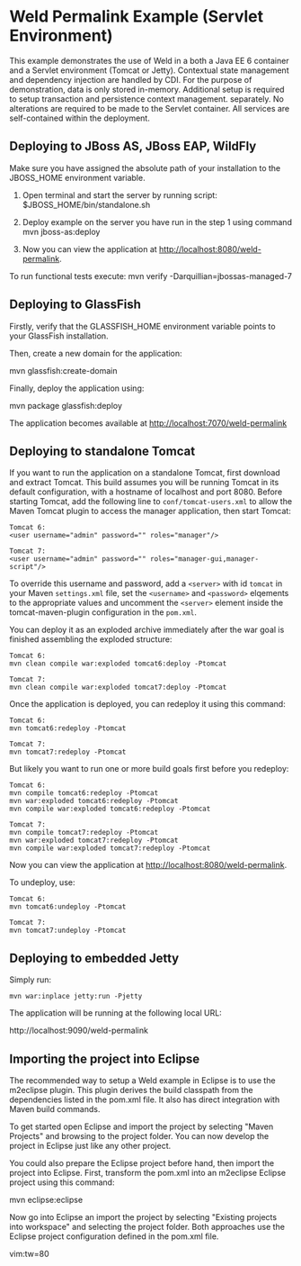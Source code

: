 Weld Permalink Example (Servlet Environment)
============================================

This example demonstrates the use of Weld in a both a Java EE 6 container and a
Servlet environment (Tomcat or Jetty). Contextual state management and
dependency injection are handled by CDI. For the purpose of demonstration,
data is only stored in-memory.  Additional setup is required to setup
transaction and persistence context management.  separately. No alterations are
required to be made to the Servlet container. All services are self-contained
within the deployment.

Deploying to JBoss AS, JBoss EAP, WildFly
---------------------

Make sure you have assigned the absolute path of your installation to the
JBOSS_HOME environment variable.

1. Open terminal and start the server by running script:
	$JBOSS_HOME/bin/standalone.sh

2. Deploy example on the server you have run in the step 1 using command
	mvn jboss-as:deploy

3. Now you can view the application at <http://localhost:8080/weld-permalink>.


To run functional tests execute:
   mvn verify -Darquillian=jbossas-managed-7

Deploying to GlassFish
----------------------

Firstly, verify that the GLASSFISH_HOME environment variable points to your
GlassFish installation.

Then, create a new domain for the application:

   mvn glassfish:create-domain

Finally, deploy the application using:

   mvn package glassfish:deploy

The application becomes available at <http://localhost:7070/weld-permalink>

Deploying to standalone Tomcat
------------------------------

If you want to run the application on a standalone Tomcat, first download and
extract Tomcat. This build assumes you will be running Tomcat in its default
configuration, with a hostname of localhost and port 8080. Before starting
Tomcat, add the following line to `conf/tomcat-users.xml` to allow the Maven
Tomcat plugin to access the manager application, then start Tomcat:

    Tomcat 6:
    <user username="admin" password="" roles="manager"/>

    Tomcat 7:
    <user username="admin" password="" roles="manager-gui,manager-script"/>

To override this username and password, add a `<server>` with id `tomcat` in your
Maven `settings.xml` file, set the `<username>` and `<password>` elqements to the
appropriate values and uncomment the `<server>` element inside the
tomcat-maven-plugin configuration in the `pom.xml`.

You can deploy it as an exploded archive immediately after the war goal is
finished assembling the exploded structure:

    Tomcat 6:
    mvn clean compile war:exploded tomcat6:deploy -Ptomcat

    Tomcat 7:
    mvn clean compile war:exploded tomcat7:deploy -Ptomcat

Once the application is deployed, you can redeploy it using this command:

    Tomcat 6:
    mvn tomcat6:redeploy -Ptomcat

    Tomcat 7:
    mvn tomcat7:redeploy -Ptomcat

But likely you want to run one or more build goals first before you redeploy:

    Tomcat 6:
    mvn compile tomcat6:redeploy -Ptomcat
    mvn war:exploded tomcat6:redeploy -Ptomcat
    mvn compile war:exploded tomcat6:redeploy -Ptomcat

    Tomcat 7:
    mvn compile tomcat7:redeploy -Ptomcat
    mvn war:exploded tomcat7:redeploy -Ptomcat
    mvn compile war:exploded tomcat7:redeploy -Ptomcat

Now you can view the application at <http://localhost:8080/weld-permalink>.

To undeploy, use:

    Tomcat 6:
    mvn tomcat6:undeploy -Ptomcat

    Tomcat 7:
    mvn tomcat7:undeploy -Ptomcat

Deploying to embedded Jetty
------------------------------

Simply run:

    mvn war:inplace jetty:run -Pjetty

The application will be running at the following local URL:

   http://localhost:9090/weld-permalink

Importing the project into Eclipse
----------------------------------

The recommended way to setup a Weld example in Eclipse is to use the m2eclipse
plugin. This plugin derives the build classpath from the dependencies listed in
the pom.xml file. It also has direct integration with Maven build commands.

To get started open Eclipse and import the project by selecting "Maven
Projects" and browsing to the project folder. You can now develop the project
in Eclipse just like any other project.

You could also prepare the Eclipse project before hand, then import the project
into Eclipse. First, transform the pom.xml into an m2eclipse Eclipse project
using this command:

 mvn eclipse:eclipse

Now go into Eclipse an import the project by selecting "Existing projects into
workspace" and selecting the project folder. Both approaches use the Eclipse
project configuration defined in the pom.xml file.

vim:tw=80
